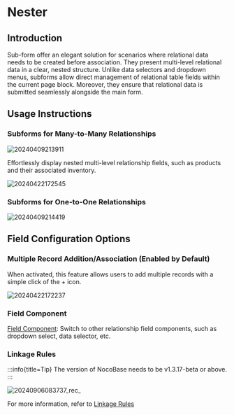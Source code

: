 # Nester

## Introduction

Sub-form offer an elegant solution for scenarios where relational data needs to be created before association. They present multi-level relational data in a clear, nested structure. Unlike data selectors and dropdown menus, subforms allow direct management of relational table fields within the current page block. Moreover, they ensure that relational data is submitted seamlessly alongside the main form.

## Usage Instructions

### Subforms for Many-to-Many Relationships

![20240409213911](https://static-docs.nocobase.com/20240409213911.png)

Effortlessly display nested multi-level relationship fields, such as products and their associated inventory.

![20240422172545](https://static-docs.nocobase.com/20240422172545.png)

### Subforms for One-to-One Relationships

![20240409214419](https://static-docs.nocobase.com/20240422172545.png)

## Field Configuration Options

### Multiple Record Addition/Association (Enabled by Default)

When activated, this feature allows users to add multiple records with a simple click of the + icon.

![20240422172237](https://static-docs.nocobase.com/20240422172237.png)

### Field Component

[Field Component](/handbook/ui/fields/association-field): Switch to other relationship field components, such as dropdown select, data selector, etc.

### Linkage Rules
:::info{title=Tip}
The version of NocoBase needs to be v1.3.17-beta or above.
:::

![20240906083737_rec_](https://static-docs.nocobase.com/20240906083737_rec_.gif)

For more information, refer to [Linkage Rules](/handbook/ui/blocks/block-settings/field-linkage-rule)
